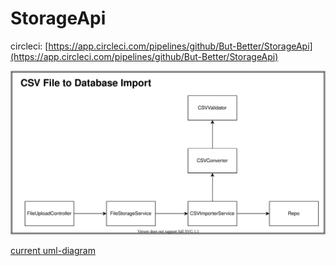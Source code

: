# StorageApi

circleci: [https://app.circleci.com/pipelines/github/But-Better/StorageApi](https://app.circleci.com/pipelines/github/But-Better/StorageApi)

![general overview](CSV_to_Repo_overview.svg)

[current uml-diagram](storage.uml)